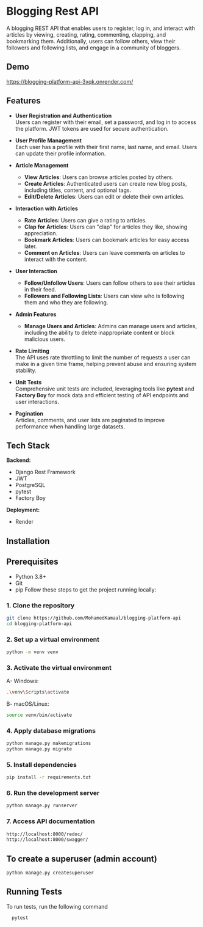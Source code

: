 
# Blogging Rest API
A blogging REST API that enables users to register, log in, and interact with articles by viewing, creating, rating, commenting, clapping, and bookmarking them. Additionally, users can follow others, view their followers and following lists, and engage in a community of bloggers.


## Demo

https://blogging-platform-api-3xqk.onrender.com/


## Features

- **User Registration and Authentication**  
  Users can register with their email, set a password, and log in to access the platform. JWT tokens are used for secure authentication.

- **User Profile Management**  
  Each user has a profile with their first name, last name, and email. Users can update their profile information.

- **Article Management**  
  - **View Articles**: Users can browse articles posted by others.
  - **Create Articles**: Authenticated users can create new blog posts, including titles, content, and optional tags.
  - **Edit/Delete Articles**: Users can edit or delete their own articles.

- **Interaction with Articles**  
  - **Rate Articles**: Users can give a rating to articles.
  - **Clap for Articles**: Users can "clap" for articles they like, showing appreciation.
  - **Bookmark Articles**: Users can bookmark articles for easy access later.
  - **Comment on Articles**: Users can leave comments on articles to interact with the content.

- **User Interaction**  
  - **Follow/Unfollow Users**: Users can follow others to see their articles in their feed.
  - **Followers and Following Lists**: Users can view who is following them and who they are following.

- **Admin Features**  
  - **Manage Users and Articles**: Admins can manage users and articles, including the ability to delete inappropriate content or block malicious users.

- **Rate Limiting**  
  The API uses rate throttling to limit the number of requests a user can make in a given time frame, helping prevent abuse and ensuring system stability.

- **Unit Tests**  
  Comprehensive unit tests are included, leveraging tools like **pytest** and **Factory Boy** for mock data and efficient testing of API endpoints and user interactions.

- **Pagination**  
  Articles, comments, and user lists are paginated to improve performance when handling large datasets.


## Tech Stack

**Backend:**
- Django Rest Framework
- JWT
- PostgreSQL
- pytest
- Factory Boy

**Deployment:**
- Render

## Installation

## Prerequisites
- Python 3.8+
- Git
- pip
Follow these steps to get the project running locally:

### 1. Clone the repository

```bash
git clone https://github.com/MohamedKamaal/blogging-platform-api
cd blogging-platform-api
```
### 2. Set up a virtual environment

```bash
python -m venv venv
```
### 3. Activate the virtual environment
A- Windows:

```bash
.\venv\Scripts\activate
```

B- macOS/Linux:

```bash
source venv/bin/activate
```
### 4. Apply database migrations
```bash
python manage.py makemigrations
python manage.py migrate
```

### 5. Install dependencies
```bash
pip install -r requirements.txt
```

### 6. Run the development server
```bash
python manage.py runserver
```
### 7. Access API documentation
```bash
http://localhost:8000/redoc/
http://localhost:8000/swagger/
```


## To create a superuser (admin account)
```bash
python manage.py createsuperuser
```

## Running Tests

To run tests, run the following command

```bash
  pytest 
```



